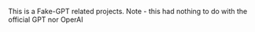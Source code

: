 This is a Fake-GPT related projects.
Note - this had nothing to do with the official GPT nor OperAI
